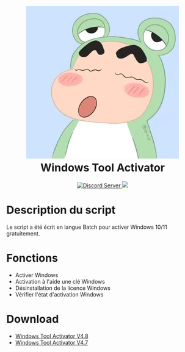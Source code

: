 <h1 align="center">
  <br>
  <a href="https://officialsimonia94.wordpress.com/"><img src="https://github.com/simonia94/simonia94/blob/main/20210804115011.jpg"></a>
  <br>
  Windows Tool Activator
  <br>
</h1>

<p align="center">
<a href="https://discord.io/simonia94">
    <img src="https://discordapp.com/api/guilds/853681828501127178/widget.png?style=shield" alt="Discord Server">
  </a>
  <a href="https://officialsimonia94.wordpress.com/">
    <img src="https://img.shields.io/badge/Site-Simonia94-blue?style=flat-square&logo=appveyor">
  </a>
  </p>
  
# Description du script
Le script a été écrit en langue Batch pour activer Windows 10/11 gratuitement.<br>

# Fonctions
- Activer Windows
- Activation à l'aide une clé Windows
- Désinstallation de la licence Windows
- Vérifier l'état d'activation Windows

# Download
- [Windows Tool Activator V4.8](https://github.com/simonia94/Windows-Tool-Activator/releases/download/V4.8/Windows-Tool-Activator-V.4.8.bat)
- [Windows Tool Activator V4.7](https://github.com/simonia94/Windows-Tool-Activator/releases/download/V4.7/Windows-Tool-Activator-V.4.7.bat)

